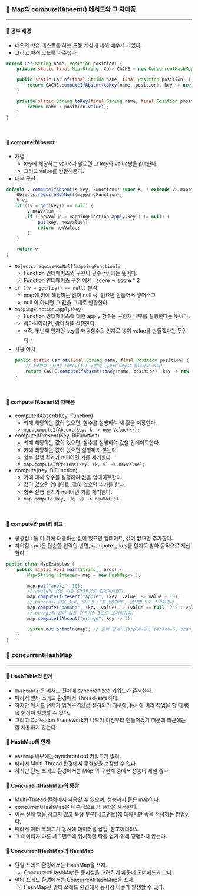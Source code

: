 ### 🔶 Map의 computeIfAbsent() 메서드와 그 자매품
---

#### 🔸 공부 배경
- 네오의 학습 테스트를 하는 도중 캐싱에 대해 배우게 되었다.
- 그리고 아래 코드를 마주했다.
```java
record Car(String name, Position position) {
    private static final Map<String, Car> CACHE = new ConcurrentHashMap<>();

    public static Car of(final String name, final Position position) {
        return CACHE.computeIfAbsent(toKey(name, position), key -> new Car(key, position));
    }

    private static String toKey(final String name, final Position position) {
        return name + position.value();
    }
}
```

<br>

#### 🔸 computeIfAbsent
- 개념
  - key에 해당하는 value가 없으면 그 key와 value쌍을 put한다.
  - 그리고 value를 반환해준다.
- 내부 구현
```java
default V computeIfAbsent(K key, Function<? super K, ? extends V> mappingFunction) {
    Objects.requireNonNull(mappingFunction);
    V v;
    if ((v = get(key)) == null) {
        V newValue;
        if ((newValue = mappingFunction.apply(key)) != null) {
            put(key, newValue);
            return newValue;
        }
    }

    return v;
}
```

- `Objects.requireNonNull(mappingFunction);`
  - Function 인터페이스의 구현이 필수적이라는 뜻이다.
  - Function 인터페이스 구현 예시 : score -> score * 2
- `if ((v = get(key)) == null)` 블럭
  - map에 키에 해당하는 값이 null 즉, 없으면 만들어서 넣어주고
  - null 이 아니면 그 값을 그대로 반환한다.
- `mappingFunction.apply(key)`
  - Function 인터페이스에 대한 apply 함수는 구현체 내부를 실행한다는 뜻이다.
  - 람다식이라면, 람다식을 실행한다.
  - ⭐즉, 첫번째 인자인 key를 매핑함수의 인자로 넣어 value를 만들겠다는 뜻이다.⭐
- 사용 예시
    ```java
    public static Car of(final String name, final Position position) {
        // ❗첫번째 인자인 toKey()가 두번째 인자의 key로 들어가고 있다❗
        return CACHE.computeIfAbsent(toKey(name, position), key -> new Car(key, position));
    }
    ```

<br>

#### 🔸 computeIfAbsent의 자매품

- computeIfAbsent(Key, Function)
  - 키에 해당하는 값이 없으면, 함수를 실행하여 새 값을 저장한다.
  - `map.computeIfAbsent(key, k -> new Value(k));`
- computeIfPresent(Key, BiFunction)
  - 키에 해당하는 값이 있으면, 함수를 실행하여 값을 업데이트한다.
  - 키에 해당하는 값이 없으면 실행하지 않는다.
  - 함수 실행 결과가 null이면 키를 제거한다.
  - `map.computeIfPresent(key, (k, v) -> newValue);`
- compute(Key, BiFunction)
  - 키에 대해 함수를 실행하여 값을 업데이트한다.
  - 값이 있으면 업데이트, 값이 없으면 추가를 한다.
  - 함수 실행 결과가 null이면 키를 제거한다.
  - `map.compute(key, (k, v) -> newValue);`

<br>

#### 🔸 compute와 put의 비교

- 공통점 : 둘 다 키에 대응하는 값이 있으면 업데이트, 값이 없으면 추가한다.
- 차이점 : put은 단순한 입력인 반면, compute는 key를 인자로 받아 동적으로 계산한다.

```java
public class MapExamples {
    public static void main(String[] args) {
        Map<String, Integer> map = new HashMap<>();

        map.put("apple", 10);
        // apple의 값을 기존 값+10으로 업데이트한다.
        map.computeIfPresent("apple", (key, value) -> value + 10);
        // banana의 값을 찾고, 있으면 +5를 업데이트, 없으면 5로 초기화한다.
        map.compute("banana", (key, value) -> (value == null) ? 5 : value + 5);
        // orange의 값이 없을 경우에만 3으로 초기화한다.
        map.computeIfAbsent("orange", key -> 3);

        System.out.println(map); // 출력 결과: {apple=20, banana=5, orange=3}
    }
}
```

### 🔶 concurrentHashMap
---

#### 🔸 HashTable의 한계
- `Hashtable` 은 메서드 전체에 synchronized 키워드가 존재한다.
- 따라서 멀티 스레드 환경에서 Thread-safe하다.
- 하지만 메서드 전체가 임계구역으로 설정되기 때문에, 동시에 여러 작업을 할 때 병목 현상이 발생할 수 있다.
- 그리고 Collection Framework가 나오기 이전부터 만들어졌기 때문에 최근에는 잘 사용하지 않는다.

#### 🔸 HashMap의 한계
- `HashMap` 내부에는 synchronized 키워드가 없다.
- 따라서 Multi-Thread 환경에서 무결성을 보장할 수 없다.
- 하지만 단일 쓰레드 환경에서는 Map 의 구현체 중에서 성능이 제일 좋다.

#### 🔸 ConcurrentHashMap의 등장
- Multi-Thread 환경에서 사용할 수 있으며, 성능까지 좋은 map이다.
- concurrentHashMap은 내부적으로 `락 분할`을 사용한다.
- 이는 전체 맵을 잠그지 않고 특정 부분(세그먼트)에 대해서만 락을 적용하는 방법이다.
- 따라서 여러 쓰레드가 동시에 데이터를 삽입, 참조하더라도
- 그 데이터가 다른 세그먼트에 위치하면 락을 얻기 위해 경쟁하지 않는다.

#### 🔸 ConcurrentHashMap과 HashMap
- 단일 쓰레드 환경에서는 HashMap을 쓰자.
  - ConcurrentHashMap은 동시성을 고려하기 때문에 오버헤드가 크다.
- 멀티 쓰레드 환경에서는 ConcurrentHashMap을 쓰자.
  - HashMap은 멀티 쓰레드 환경에서 동시성 이슈가 발생할 수 있다.
